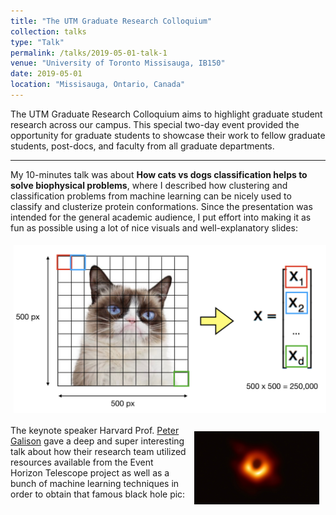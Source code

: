```yaml
---
title: "The UTM Graduate Research Colloquium"
collection: talks
type: "Talk"
permalink: /talks/2019-05-01-talk-1
venue: "University of Toronto Missisauga, IB150"
date: 2019-05-01
location: "Missisauga, Ontario, Canada"
---
```


The UTM Graduate Research Colloquium aims to highlight graduate student research across our campus. This special two-day event provided the opportunity for graduate students to showcase their work to fellow graduate students, post-docs, and faculty from all graduate departments.

---

My 10-minutes talk was about **How cats vs dogs classification helps to solve biophysical problems**, where I described how clustering and classification problems from machine learning can be nicely used to classify and clusterize protein conformations. Since the presentation was intended for the general academic audience, I put effort into making it as fun as possible using a lot of nice visuals and well-explanatory slides: 

<img src="/images/catvsdog.png" alt="cats vs dogs" width="500px" align="middle" style="padding:5px;"> 

<img src="/images/blackhole.jpg" alt="black hole" width="200px" align="right" style="padding:10px;"> The keynote speaker Harvard Prof. [Peter Galison](https://www.physics.harvard.edu/people/facpages/galison) gave a deep and super interesting talk about how their research team utilized resources available from the Event Horizon Telescope project as well as a bunch of machine learning techniques in order to obtain that famous black hole pic: 


